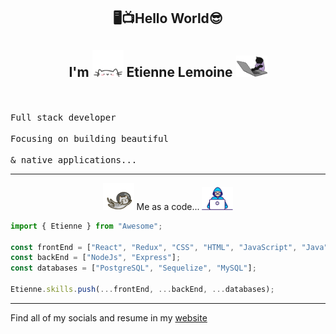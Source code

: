 <h2 align="center">
  
 🖥📺Hello World😎
  
</h2>
<h2 align="center">
    I'm
    <img alt="popup_cat" src="https://raw.githubusercontent.com/dev-akshat/archive/main/images/gifs/others/giphy.webp" width="50">
    Etienne Lemoine
    <img alt="dev_cat" src="https://raw.githubusercontent.com/dev-akshat/archive/main/images/gifs/others/dev_cat.gif" width="50"> 
</h2>

<p align="left">
  <samp>
    <br><br>
    Full stack developer
    <br><br>
    Focusing on building beautiful
    <br><br> 
    & native applications...
  </samp>
</p>

<hr/>

<p align="center">
  <img src="https://raw.githubusercontent.com/dev-akshat/archive/main/images/gifs/others/astro_cat.webp" width="50">
  Me as a code... 
  <img src="https://raw.githubusercontent.com/dev-akshat/archive/main/images/gifs/others/dev_boy.gif" width="50">
</p>

```javascript
import { Etienne } from "Awesome";

const frontEnd = ["React", "Redux", "CSS", "HTML", "JavaScript", "Java"];
const backEnd = ["NodeJs", "Express"];
const databases = ["PostgreSQL", "Sequelize", "MySQL"];

Etienne.skills.push(...frontEnd, ...backEnd, ...databases);
```

<hr/>

Find all of my socials and resume in my [website](https://web-ten-iota.vercel.app)